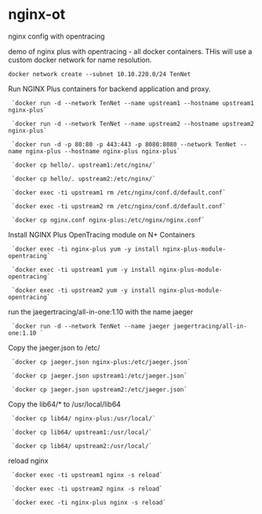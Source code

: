 # nginx-ot
nginx config with opentracing

demo of nginx plus with opentracing - all docker containers. THis will use a custom docker network for name resolution.

`docker network create --subnet 10.10.220.0/24 TenNet`   

Run NGINX Plus containers for backend application and proxy.

     `docker run -d --network TenNet --name upstream1 --hostname upstream1 nginx-plus`

     `docker run -d --network TenNet --name upstream2 --hostname upstream2 nginx-plus`

     `docker run -d -p 80:80 -p 443:443 -p 8080:8080 --network TenNet --name nginx-plus --hostname nginx-plus nginx-plus`

     `docker cp hello/. upstream1:/etc/nginx/`
     
     `docker cp hello/. upstream2:/etc/nginx/`
     
     `docker exec -ti upstream1 rm /etc/nginx/conf.d/default.conf`
      
     `docker exec -ti upstream2 rm /etc/nginx/conf.d/default.conf`
     
     `docker cp nginx.conf nginx-plus:/etc/nginx/nginx.conf`


Install NGINX Plus OpenTracing module on N+ Containers

     `docker exec -ti nginx-plus yum -y install nginx-plus-module-opentracing`

     `docker exec -ti upstream1 yum -y install nginx-plus-module-opentracing`
     
     `docker exec -ti upstream2 yum -y install nginx-plus-module-opentracing`

run the jaegertracing/all-in-one:1.10 with the name jaeger

     `docker run -d --network TenNet --name jaeger jaegertracing/all-in-one:1.10 `
   

Copy the jaeger.json to /etc/

     `docker cp jaeger.json nginx-plus:/etc/jaeger.json`
     
     `docker cp jaeger.json upstream1:/etc/jaeger.json`
     
     `docker cp jaeger.json upstream2:/etc/jaeger.json`
     
Copy the lib64/* to /usr/local/lib64

     `docker cp lib64/ nginx-plus:/usr/local/`
     
     `docker cp lib64/ upstream1:/usr/local/`
     
     `docker cp lib64/ upstream2:/usr/local/`


reload nginx

     `docker exec -ti upstream1 nginx -s reload`

     `docker exec -ti upstream2 nginx -s reload`

     `docker exec -ti nginx-plus nginx -s reload`


